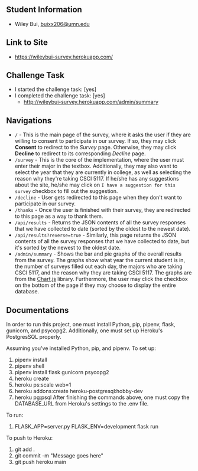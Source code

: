 ## Student Information
* Wiley Bui, buixx206@umn.edu

## Link to Site
* <https://wileybui-survey.herokuapp.com/>

## Challenge Task
* I started the challenge task: [yes]
* I completed the challenge task: [yes]
    * <http://wileybui-survey.herokuapp.com/admin/summary>

## Navigations
* `/` - This is the main page of the survey, where it asks the user if they are willing to consent to participate in our survey. If so, they may click **Consent** to redirect to the *Survey* page. Otherwise, they may click **Decline** to redirect to its corresponding *Decline* page.
* `/survey` - This is the core of the implementation, where the user must enter their major in the textbox. Additionally, they may also want to select the year that they are currently in college, as well as selecting the reason why they're taking CSCI 5117. If he/she has any suggestions about the site, he/she may click on `I have a suggestion for this survey` checkbox to fill out the suggestion.
* `/decline` - User gets redirected to this page when they don't want to participate in our survey.
* `/thanks` - Once the user is finished with their survey, they are redirected to this page as a way to thank them.
* `/api/results` - Returns the JSON contents of all the survey responses that we have collected to date (sorted by the oldest to the newest date).
* `/api/results?reverse=true` - Similarly, this page returns the JSON contents of all the survey responses that we have collected to date, but it's sorted by the newest to the oldest date.
* `/admin/summary` - Shows the bar and pie graphs of the overall results from the survey. The graphs show what year the current student is in, the number of surveys filled out each day, the majors who are taking CSCI 5117, and the reason why they are taking CSCI 5117. The graphs are from the [Chart.js](https://www.chartjs.org) library. Furthermore, the user may click the checkbox on the bottom of the page if they may choose to display the entire database.

## Documentations
In order to run this project, one must install Python, pip, pipenv, flask, gunicorn, and psycopg2. Additionally, one must set up Heroku's PostgresSQL properly.

Assuming you've installed Python, pip, and pipenv. To set up:
1. pipenv install
1. pipenv shell
1. pipenv install flask gunicorn psycopg2
1. heroku create
1. heroku ps:scale web=1
1. heroku addons:create heroku-postgresql:hobby-dev
1. heroku pg:psql
After finishing the commands above, one must copy the DATABASE_URL from Heroku's settings to the .env file.

To run:
1. FLASK_APP=server.py FLASK_ENV=development flask run

To push to Heroku:
1. git add .
1. git commit -m "Message goes here"
1. git push heroku main
